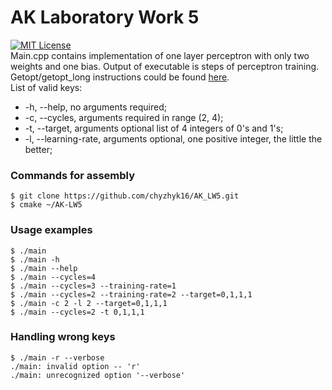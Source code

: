 # AK Laboratory Work 5
 [![MIT License](https://img.shields.io/pypi/l/aiogram.svg?style=flat-square)](https://opensource.org/licenses/MIT)
 <br>
Main.cpp contains implementation of one layer perceptron with only two weights and one bias. Output of executable is steps of perceptron training.
Getopt/getopt_long instructions could be found [here](https://www.ibm.com/developerworks/ru/library/au-unix-getopt/index.html).
<br>
List of valid keys:
+ -h, --help, no arguments required;
+ -c, --cycles, arguments required in range (2, 4);
+ -t, --target, arguments optional list of 4 integers of 0's and 1's;
+ -l, --learning-rate, arguments optional, one positive integer, the little the better;<br>
### Commands for assembly<br>
`$ git clone https://github.com/chyzhyk16/AK_LW5.git`
<br>
`$ cmake ~/AK-LW5`
<br>
### Usage examples<br>
`$ ./main`
<br>
`$ ./main -h`
<br>
`$ ./main --help`
<br>
`$ ./main --cycles=4`
<br>
`$ ./main --cycles=3 --training-rate=1`
<br>
`$ ./main --cycles=2 --training-rate=2 --target=0,1,1,1`
<br>
`$ ./main -c 2 -l 2 --target=0,1,1,1`
<br>
`$ ./main --cycles=2 -t 0,1,1,1`
<br>
### Handling wrong keys<br>
`$ ./main -r --verbose`
<br>
`./main: invalid option -- 'r'`
<br>
`./main: unrecognized option '--verbose'`
